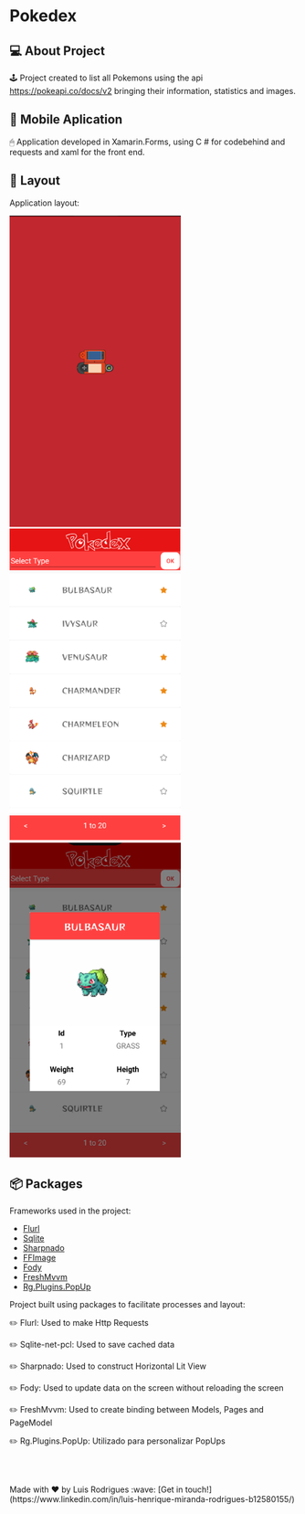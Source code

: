 # Pokedex

## 💻 About Project

🕹️ Project created to list all Pokemons using the api https://pokeapi.co/docs/v2 bringing their information, statistics and images.

## 🔋 Mobile Aplication

🖱 Application developed in Xamarin.Forms, using C # for codebehind and requests and xaml for the front end.

## 🎨 Layout
Application layout:

<p float="left">
  <img src="https://github.com/lhmrodrigues/Pokedex/blob/main/Images/splash.png" width="300" />
  <img src="https://github.com/lhmrodrigues/Pokedex/blob/main/Images/initial.png" width="300" />  
  <img src="https://github.com/lhmrodrigues/Pokedex/blob/main/Images/info.png" width="300" /> 
</p>


## 📦 Packages

Frameworks used in the project:

- [Flurl][flurl]
- [Sqlite][sql]
- [Sharpnado][sharpnado]
- [FFImage][ffImage]
- [Fody][fody]
- [FreshMvvm][fresh]
- [Rg.Plugins.PopUp][rg]

 Project built using packages to facilitate processes and layout:
 
<p>✏️ Flurl: Used to make Http Requests </p>
<p>✏️ Sqlite-net-pcl: Used to save cached data </p>
<p>✏️ Sharpnado: Used to construct Horizontal Lit View </p>
<p>✏️ Fody: Used to update data on the screen without reloading the screen </p>
<p>✏️ FreshMvvm: Used to create binding between Models, Pages and PageModel </p>
<p>✏️ Rg.Plugins.PopUp: Utilizado para personalizar PopUps </p>
<br />
<br />
<p>Made with ♥ by Luis Rodrigues :wave: [Get in touch!](https://www.linkedin.com/in/luis-henrique-miranda-rodrigues-b12580155/)</p>

[flurl]: https://flurl.dev/
[sql]: https://github.com/praeclarum/sqlite-net
[sharpnado]: https://github.com/roubachof/Sharpnado.Presentation.Forms
[ffImage]: https://github.com/luberda-molinet/FFImageLoading
[fody]: https://github.com/Fody/PropertyChanged
[fresh]: https://github.com/rid00z/FreshMvvm
[rg]: https://github.com/rotorgames/Rg.Plugins.Popup
[vscode]: https://code.visualstudio.com/
[rs]: https://rocketseat.com.br
